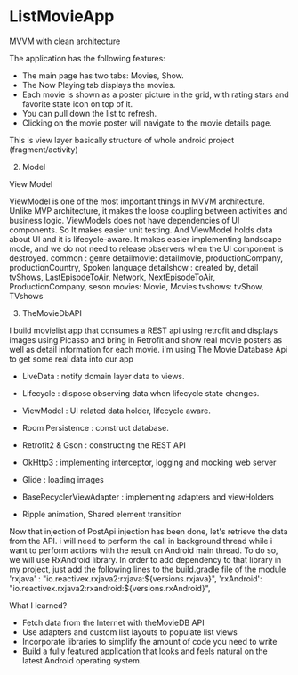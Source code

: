 # ListMovieApp
MVVM with clean architecture

The application has the following features:

- The main page has two tabs: Movies, Show.
- The Now Playing tab displays the movies.
- Each movie is shown as a poster picture in the grid, with rating stars and favorite state icon on top of it.
- You can pull down the list to refresh.
- Clicking on the movie poster will navigate to the movie details page.

This is view layer basically structure of whole android project (fragment/activity)

2. Model

View Model

ViewModel is one of the most important things in MVVM architecture. Unlike MVP architecture, it makes the loose coupling between activities and business logic. ViewModels does not have dependencies of UI components. So It makes easier unit testing. And ViewModel holds data about UI and it is lifecycle-aware.
It makes easier implementing landscape mode, and we do not need to release observers when the UI component is destroyed.
common : genre
detailmovie: detailmovie, productionCompany, productionCountry, Spoken language
detailshow : created by, detail tvShows, LastEpisodeToAir, Network, NextEpisodeToAir, ProductionCompany, seson
movies: Movie, Movies
tvshows: tvShow, TVshows

3. TheMovieDbAPI
 
I build movielist app that consumes a REST api using retrofit and displays images using Picasso and bring in Retrofit and 
show real movie posters as well as detail information for each movie.
i'm using The Movie Database Api to get some real data into our app

- LiveData : notify domain layer data to views.
- Lifecycle : dispose observing data when lifecycle state changes.
- ViewModel : UI related data holder, lifecycle aware.
- Room Persistence : construct database.


- Retrofit2 & Gson : constructing the REST API
- OkHttp3 : implementing interceptor, logging and mocking web server
- Glide :  loading images
- BaseRecyclerViewAdapter  : implementing adapters and viewHolders
- Ripple animation, Shared element transition

Now that injection of PostApi injection has been done, let's retrieve the data from the API. 
i will need to perform the call in background thread while i want to perform actions with the result on Android main thread. 
To do so, we will use RxAndroid library. 
In order to add dependency to that library in my project, just add the following lines to the build.gradle file of the module
 'rxjava'   : "io.reactivex.rxjava2:rxjava:${versions.rxjava}",
                    'rxAndroid': "io.reactivex.rxjava2:rxandroid:${versions.rxAndroid}",





What I learned?
- Fetch data from the Internet with theMovieDB API
- Use adapters and custom list layouts to populate list views
- Incorporate libraries to simplify the amount of code you need to write
- Build a fully featured application that looks and feels natural on the latest Android operating system.


 
